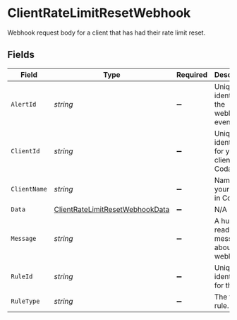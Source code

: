 # ClientRateLimitResetWebhook

Webhook request body for a client that has had their rate limit reset.


## Fields

| Field                                                                                     | Type                                                                                      | Required                                                                                  | Description                                                                               |
| ----------------------------------------------------------------------------------------- | ----------------------------------------------------------------------------------------- | ----------------------------------------------------------------------------------------- | ----------------------------------------------------------------------------------------- |
| `AlertId`                                                                                 | *string*                                                                                  | :heavy_minus_sign:                                                                        | Unique identifier of the webhook event.                                                   |
| `ClientId`                                                                                | *string*                                                                                  | :heavy_minus_sign:                                                                        | Unique identifier for your client in Codat.                                               |
| `ClientName`                                                                              | *string*                                                                                  | :heavy_minus_sign:                                                                        | Name of your client in Codat.                                                             |
| `Data`                                                                                    | [ClientRateLimitResetWebhookData](../../Models/Shared/ClientRateLimitResetWebhookData.md) | :heavy_minus_sign:                                                                        | N/A                                                                                       |
| `Message`                                                                                 | *string*                                                                                  | :heavy_minus_sign:                                                                        | A human-readable message about the webhook.                                               |
| `RuleId`                                                                                  | *string*                                                                                  | :heavy_minus_sign:                                                                        | Unique identifier for the rule.                                                           |
| `RuleType`                                                                                | *string*                                                                                  | :heavy_minus_sign:                                                                        | The type of rule.                                                                         |